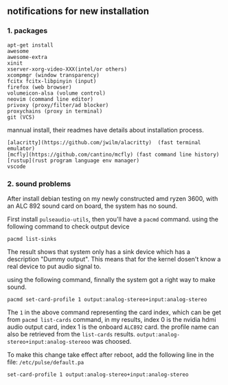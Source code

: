 ## notifications for new installation

### 1. packages

```
apt-get install 
awesome
awesome-extra
xinit
xserver-xorg-video-XXX(intel/or others)
xcompmgr (window transparency)
fcitx fcitx-libpinyin (input)
firefox (web browser)
volumeicon-alsa (volume control)
neovim (command line editor)
privoxy (proxy/filter/ad blocker)
proxychains (proxy in terminal)
git (VCS)
```

mannual install, their readmes have details about installation process.
```
[alacritty](https://github.com/jwilm/alacritty)  (fast terminal emulator)
[mcfly](https://github.com/cantino/mcfly) (fast command line history)
[rustup](rust program language env manager)
vscode
```


### 2. sound problems

After install debian testing on my newly constructed amd ryzen 3600,
with an ALC 892 sound card on board, the system has no sound.

First install `pulseaudio-utils`, then you'll have a `pacmd` command.
using the following command to check output device

```
pacmd list-sinks
```
The result shows that system only has a sink device which has a description "Dummy output".
This means that for the kernel dosen't know a real device to put audio signal to.

using the following command, finnally the system got a right way to make sound.

```
pacmd set-card-profile 1 output:analog-stereo+input:analog-stereo
```
The `1` in the above command representing the card index, which can be get from `pacmd list-cards`
command, in my results, index 0 is the nvidia hdmi audio output card, index 1 is the onboard
`ALC892` card. the profile name can also be retrieved from the `list-cards` results.
`output:analog-stereo+input:analog-stereoo` was choosed.

To make this change take effect after reboot, add the following line in the file: `/etc/pulse/default.pa`

```
set-card-profile 1 output:analog-stereo+input:analog-stereo
```


